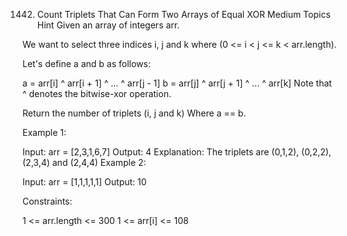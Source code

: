 1442. Count Triplets That Can Form Two Arrays of Equal XOR
Medium
Topics
Hint
Given an array of integers arr.

We want to select three indices i, j and k where (0 <= i < j <= k < arr.length).

Let's define a and b as follows:

a = arr[i] ^ arr[i + 1] ^ ... ^ arr[j - 1]
b = arr[j] ^ arr[j + 1] ^ ... ^ arr[k]
Note that ^ denotes the bitwise-xor operation.

Return the number of triplets (i, j and k) Where a == b.

 

Example 1:

Input: arr = [2,3,1,6,7]
Output: 4
Explanation: The triplets are (0,1,2), (0,2,2), (2,3,4) and (2,4,4)
Example 2:

Input: arr = [1,1,1,1,1]
Output: 10
 

Constraints:

1 <= arr.length <= 300
1 <= arr[i] <= 108